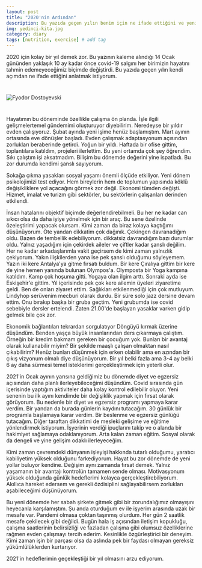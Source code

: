 ```yaml
---
layout: post
title: "2020'nin Ardından"
description: Bu yazıda geçen yılın benim için ne ifade ettiğini ve yeni yıl için planlarımı paylaştım.
img: yedinci-kita.jpg
category: diary
tags: [nutrition, exercise] # add tag
---
```


2020 için kolay bir yıl demek zor. Bu yazının kaleme alındığı 14 Ocak gününden yaklaşık 10 ay kadar önce covid-19 salgını her birimizin hayatını tahmin edemeyeceğimiz biçimde değiştirdi. Bu yazıda geçen yılın kendi açımdan ne ifade ettiğini anlatmak istiyorum.

<div class="row" style="margin-bottom: 2.5rem; margin-top: 2.5rem;">
   <img class="u-max-full-width" src="https://images.unsplash.com/photo-1552972198-3073e09265b7?ixid=MXwxMjA3fDB8MHxwaG90by1wYWdlfHx8fGVufDB8fHw%3D&ixlib=rb-1.2.1&auto=format&fit=crop&w=2003&q=80" alt="Fyodor Dostoyevski">
</div>

Hayatımın bu döneminde özellikle çalışma ön planda. İşle ilgili gelişmelertemel gündemimi oluşturuyor diyebilirim. Neredeyse bir yıldır evden çalışıyoruz. Şubat ayında yeni işime henüz başlamıştım. Mart ayının ortasında eve dönüşler başladı. Evden çalışmak adaptasyonum açısından zorlukları beraberinde getirdi. Yoğun bir yıldı. Haftada bir ofise gittim, toplantılara katıldım, projeleri ilerlettim. Bu yeni ortamda çok şey öğrendim. Sıkı çalıştım işi aksatmadım. Bilişim bu dönemde değerini yine ispatladı. Bu zor durumda kendimi şanslı sayıyorum. 

Sokağa çıkma yasakları sosyal yaşamı önemli ölçüde etkiliyor. Yeni dönem psikolojimizi test ediyor. Hem bireylerin hem de toplumun yapısında köklü değişikliklere yol açacağını görmek zor değil. Ekonomi tümden değişti. Hizmet, imalat ve turizm gibi sektörler, bu sektörlerin çalışanları derinden etkilendi. 

İnsan hatalarını objektif biçimde değerlendirebilmeli. Bu her ne kadar can sıkıcı olsa da daha iyiye yönelmek için bir araç. Bu sene özelinde özeleştirimi yapacak olursam. Kimi zaman da biraz kolaya kaçtığımı düşünüyorum. Öte yandan dikkatim çok dağınık. Çekingen davranadığım oldu. Bazen de tembellik edebiliyorum. dikkatsiz davrandığım bazı durumlar oldu. Yalnız yaşadığım için çekirdek aileler ve çiftler kadar şanslı değilim. Her ne kadar arkadaşlarımla vakit geçirsem de kimi zaman yalnızlık çekiyorum. Yakın ilişkilerden yana ise pek şanslı olduğumu söyleyemem. Yazın iki kere Antalya'ya gitme fırsatı buldum. Bir kere Çıralıya gittim bir kere de yine hemen yanında bulunan Olympos'a. Olymposta bir Yoga kampına katıldım. Kamp çok hoşuma gitti. Yogaya olan ilgim arttı. Sonraki ayda ise Eskişehir'e gittim. Yıl içerisinde pek çok kere ailemin üyeleri ziyaretime geldi. Ben de onları ziyaret ettim. Sağlıkları etkilenmediği için çok mutluyum. Lindyhop serüvenim mecburi olarak durdu. Bir süre solo jazz dersine devam ettim. Onu bırakıp başka bir gruba geçtim. Yeni grubumda ise covid sebebiyle dersler ertelendi. Zaten 21.00'de başlayan yasaklar varken gidip gelmek bile çok zor. 

Ekonomik bağlantıları tekrardan sorgulatıyor Döngüyü kırmak üzerine düşündüm. Benden yaşça büyük insanlarından ders çıkarmaya çalıştım. Örneğin bir kredim bakmam gereken bir çocuğum yok. Bunları bir avantaj olarak kullanabilir miyim? Bir şekilde maaşlı çalışan olmaktan nasıl çıkabilirim? Henüz bunları düşünmek için erken olabilir ama en azından bir çıkış vizyonum olmalı diye düşünüyorum. Bir yıl belki fazla ama 3-4 ay belki 6 ay daha sürmesi temel isteklerimi gerçekleştirmek için yeterli olur.

2021'in Ocak ayının yarısına geldiğimiz bu dönemde diyet ve egzersiz açısından daha planlı ilerleyebileceğimi düşündüm. Covid sırasında gün içerisinde yaptığım aktiviteler daha kolay kontrol edilebilir oluyor. Yeni senenin bu ilk ayını kendimde bir değişiklik yapmak için fırsat olarak görüyorum. Bu nedenle bir diyet ve egzersiz programı yapmaya karar verdim. Bir yandan da burada günlerin kaydını tutacağım. 30 günlük bir programla başlamaya karar verdim. Bir beslenme ve egzersiz günlüğü tutacağım. Diğer taraftan dikkatimi de mesleki gelişime ve eğitime yönlendirmek istiyorum. İşyerinin verdiği ipuçlarını takip ve o alanda bir hakimiyet sağlamaya odaklanıyorum. Arta kalan zaman eğitim. Sosyal olarak da dengeli ve yine gelişim odaklı ilerleyeceğim.

Kimi zaman çevremdeki dünyanın işleyişi hakkında tutarlı olduğumu, yaratıcı kabiliyetim yüksek olduğunu farkediyorum. Hayat bu zor dönemde de yeni yollar buluyor kendine. Değişim aynı zamanda fırsat demek. Yalnız yaşamanın bir avantajı kontrolün tamamen sende olması. Motivasyonum yüksek olduğunda günlük hedeflerimi kolayca gerçekleştirebiliyorum. Akıllıca hareket edersem ve gerekli özdisiplini sağlayabilirsem zorlukları aşabileceğimi düşünüyorum.

Bu yeni dönemde her sabah şirkete gitmek gibi bir zorundalığımız olmayışını heyecanla karşılamıştım. Şu anda oturduğum ev ile işyerim arasında uzak bir mesafe var. Pandemi olmasa çoktan taşınmış olurdum. Her gün 2 saatlik mesafe çekilecek gibi değildi. Bugün hala iş açısından iletişim kopukluğu, çalışma saatlerinin belirsizliği ve fazladan çalışma gibi olumsuz özelliklerine rağmen evden çalışmayı tercih ederim. Kesinlikle özgürleştirici bir deneyim. Kimi zaman işin bir parçası olsa da aslında pek bir faydası olmayan gereksiz yükümlülüklerden kurtarıyor.

2021'in hedeflerimin geçekleştiği bir yıl olmasını arzu ediyorum.
